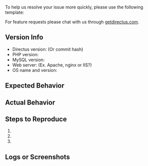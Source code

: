 To help us resolve your issue more quickly, please use the following template:

For feature requests please chat with us through [getdirectus.com](http://getdirectus.com).

## Version Info
  - Directus version: (Or commit hash)
  - PHP version: 
  - MySQL version: 
  - Web server: (Ex. Apache, nginx or IIS?) 
  - OS name and version: 

## Expected Behavior


## Actual Behavior


## Steps to Reproduce
 1. 
 2. 
 3. 

## Logs or Screenshots
